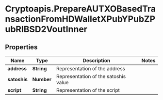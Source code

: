 # Cryptoapis.PrepareAUTXOBasedTransactionFromHDWalletXPubYPubZPubRIBSD2VoutInner

## Properties

Name | Type | Description | Notes
------------ | ------------- | ------------- | -------------
**address** | **String** | Representation of the address | 
**satoshis** | **Number** | Representation of the satoshis value | 
**script** | **String** | Representation of the script | 



